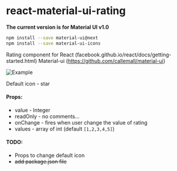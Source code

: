 # react-material-ui-rating

**The current version is for Material UI v1.0**

```bash
npm install --save material-ui@next
npm install --save material-ui-icons
```

Rating component for
React (facebook.github.io/react/docs/getting-started.html)
Material-ui (https://github.com/callemall/material-ui)

![Example](https://raw.githubusercontent.com/lawrentiy/react-material-ui-rating/master/example.gif)

Default icon - star

#### Props:
* value - Integer 
* readOnly - no comments...
* onChange - fires when user change the value of rating
* values - array of int (default `[1,2,3,4,5]`)

#### TODO:
* Props to change default icon
* ~~add package.json file~~